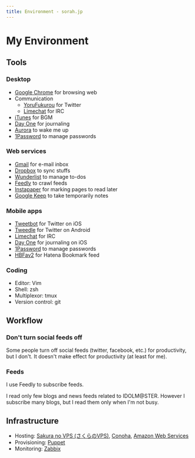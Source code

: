 ```yaml
---
title: Environment - sorah.jp
---
```


# My Environment

## Tools

### Desktop

- [Google Chrome](https://www.google.com/intl/en/chrome/) for browsing web
- Communication
  - [YoruFukurou](https://sites.google.com/site/yorufukurou/) for Twitter
  - [Limechat](http://limechat.net/mac/) for IRC
- [iTunes](https://www.apple.com/itunes/) for BGM
- [Day One](http://dayoneapp.com/) for journaling
- [Aurora](https://www.oneperiodic.com/products/aurora/) to wake me up
- [1Password](https://agilebits.com/onepassword) to manage passwords

### Web services

- [Gmail](https://gmail.com/) for e-mail inbox
- [Dropbox](https://www.dropbox.com/) to sync stuffs
- [Wunderlist](https://www.wunderlist.com/) to manage to-dos
- [Feedly](https://feedly.com/) to crawl feeds
- [Instapaper](http://instapaper.com/) for marking pages to read later
- [Google Keep](https://keep.google.com/keep/) to take temporarily notes

### Mobile apps

- [Tweetbot](http://tapbots.com/software/tweetbot/) for Twitter on iOS
- [Tweedle](https://play.google.com/store/apps/details?id=com.handlerexploit.tweedle) for Twitter on Android
- [Limechat](http://limechat.net/iphone/) for IRC
- [Day One](http://dayoneapp.com/) for journaling on iOS
- [1Password](https://agilebits.com/onepassword) to manage passwords
- [HBFav2](http://hbfav.bloghackers.net/) for Hatena Bookmark feed

### Coding

- Editor: Vim
- Shell: zsh
- Multiplexor: tmux
- Version control: git

## Workflow

### Don't turn social feeds off

Some people turn off social feeds (twitter, facebook, etc.) for productivity, but I don't.
It doesn't make effect for productivity (at least for me).

### Feeds

I use Feedly to subscribe feeds.

I read only few blogs and news feeds related to IDOLM@STER.
However I subscribe many blogs, but I read them only when I'm not busy.

## Infrastructure

- Hosting: [Sakura no VPS (さくらのVPS)](http://vps.sakura.ad.jp/), [Conoha](http://www.conoha.jp/), [Amazon Web Services](http://aws.amazon.com/)
- Provisioning: [Puppet](http://puppetlabs.com/puppet/puppet-open-source)
- Monitoring: [Zabbix](http://www.zabbix.com/)


